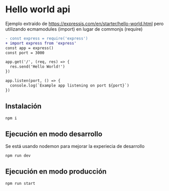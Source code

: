 # Hello world api

Ejemplo extraído de https://expressjs.com/en/starter/hello-world.html pero utilizando ecmamodules (import) en lugar de commonjs (require)

```diff
- const express = require('express')
+ import express from 'express'
const app = express()
const port = 3000

app.get('/', (req, res) => {
  res.send('Hello World!')
})

app.listen(port, () => {
  console.log(`Example app listening on port ${port}`)
})
```

## Instalación

```bash
npm i
```

## Ejecución en modo desarrollo 

Se está usando nodemon para mejorar la experiecia de desarrollo

```bash
npm run dev
```

## Ejecución en modo producción

```bash
npm run start
```


